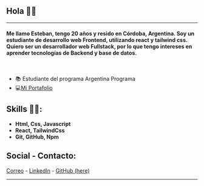## Hola 👋🏾

---

#### Me llamo Esteban, tengo 20 años y resido en Córdoba, Argentina. Soy un estudiante de desarrollo web Frontend, utilizando react y tailwind css. Quiero ser un desarrollador web Fullstack, por lo que tengo intereses en aprender tecnologías de Backend y base de datos.

<br>

- 📚 Estudiante del programa Argentina Programa
- 💻<a href="https://estebansayago.vercel.app" target="_blank" rel="noreferrer">Mi Portafolio</a>


## Skills 💪🏾:

- <strong>Html, Css, Javascript</strong >
- <strong>React, TailwindCss</strong >
- <strong>Git, GitHub, Npm</strong >

## Social - Contacto:
<a href="mailto:sayagoo823@gmail.com" target="_blank">Correo</a> - 
<a href="https://www.linkedin.com/in/esteban-sayago-a80796241" target="_blank">LinkedIn</a> -
<a href="https://github.com/Puchinn" target="_blank">GitHub (here)</a>

---